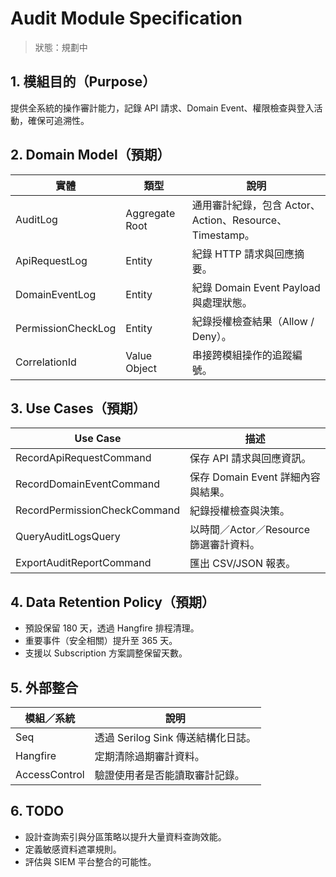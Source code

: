 # Audit Module Specification

> 狀態：規劃中

## 1. 模組目的（Purpose）
提供全系統的操作審計能力，記錄 API 請求、Domain Event、權限檢查與登入活動，確保可追溯性。

## 2. Domain Model（預期）
| 實體 | 類型 | 說明 |
|------|------|------|
| AuditLog | Aggregate Root | 通用審計紀錄，包含 Actor、Action、Resource、Timestamp。 |
| ApiRequestLog | Entity | 紀錄 HTTP 請求與回應摘要。 |
| DomainEventLog | Entity | 紀錄 Domain Event Payload 與處理狀態。 |
| PermissionCheckLog | Entity | 紀錄授權檢查結果（Allow / Deny）。 |
| CorrelationId | Value Object | 串接跨模組操作的追蹤編號。 |

## 3. Use Cases（預期）
| Use Case | 描述 |
|----------|------|
| RecordApiRequestCommand | 保存 API 請求與回應資訊。 |
| RecordDomainEventCommand | 保存 Domain Event 詳細內容與結果。 |
| RecordPermissionCheckCommand | 紀錄授權檢查與決策。 |
| QueryAuditLogsQuery | 以時間／Actor／Resource 篩選審計資料。 |
| ExportAuditReportCommand | 匯出 CSV/JSON 報表。 |

## 4. Data Retention Policy（預期）
- 預設保留 180 天，透過 Hangfire 排程清理。
- 重要事件（安全相關）提升至 365 天。
- 支援以 Subscription 方案調整保留天數。

## 5. 外部整合
| 模組／系統 | 說明 |
|------------|------|
| Seq | 透過 Serilog Sink 傳送結構化日誌。 |
| Hangfire | 定期清除過期審計資料。 |
| AccessControl | 驗證使用者是否能讀取審計記錄。 |

## 6. TODO
- 設計查詢索引與分區策略以提升大量資料查詢效能。
- 定義敏感資料遮罩規則。
- 評估與 SIEM 平台整合的可能性。

